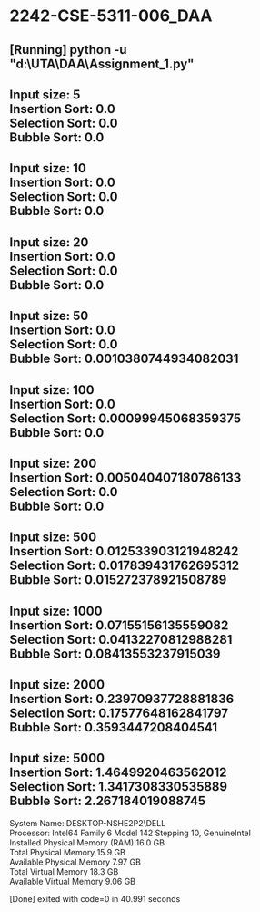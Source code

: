 # 2242-CSE-5311-006_DAA

[Running] python -u "d:\UTA\DAA\Assignment_1.py"
---------------------------
Input size: 5</br >
Insertion Sort: 0.0</br >
Selection Sort: 0.0</br >
Bubble Sort: 0.0</br >
---------------------------
Input size: 10</br >
Insertion Sort: 0.0</br >
Selection Sort: 0.0</br >
Bubble Sort: 0.0</br >
---------------------------
Input size: 20</br >
Insertion Sort: 0.0</br >
Selection Sort: 0.0</br >
Bubble Sort: 0.0</br >
---------------------------
Input size: 50</br >
Insertion Sort: 0.0</br >
Selection Sort: 0.0</br >
Bubble Sort: 0.0010380744934082031</br >
---------------------------
Input size: 100</br >
Insertion Sort: 0.0</br >
Selection Sort: 0.00099945068359375</br >
Bubble Sort: 0.0</br >
---------------------------
Input size: 200</br >
Insertion Sort: 0.005040407180786133</br >
Selection Sort: 0.0</br >
Bubble Sort: 0.0</br >
---------------------------
Input size: 500</br >
Insertion Sort: 0.012533903121948242</br >
Selection Sort: 0.017839431762695312</br >
Bubble Sort: 0.015272378921508789</br >
---------------------------
Input size: 1000</br >
Insertion Sort: 0.07155156135559082</br >
Selection Sort: 0.04132270812988281</br >
Bubble Sort: 0.08413553237915039</br >
---------------------------
Input size: 2000</br >
Insertion Sort: 0.23970937728881836</br >
Selection Sort: 0.17577648162841797</br >
Bubble Sort: 0.3593447208404541</br >
---------------------------
Input size: 5000</br >
Insertion Sort: 1.4649920463562012</br >
Selection Sort: 1.3417308330535889</br >
Bubble Sort: 2.267184019088745</br >
---------------------------
System Name: DESKTOP-NSHE2P2\DELL</br >
Processor: Intel64 Family 6 Model 142 Stepping 10, GenuineIntel</br >
Installed Physical Memory (RAM)	16.0 GB</br >
Total Physical Memory	15.9 GB</br >
Available Physical Memory	7.97 GB</br >
Total Virtual Memory	18.3 GB</br >
Available Virtual Memory	9.06 GB</br >

[Done] exited with code=0 in 40.991 seconds



